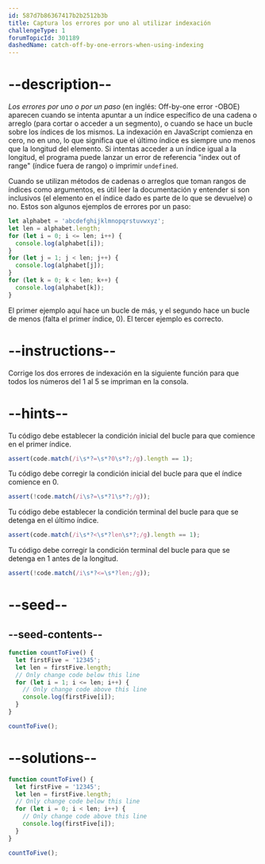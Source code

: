 ```yaml
---
id: 587d7b86367417b2b2512b3b
title: Captura los errores por uno al utilizar indexación
challengeType: 1
forumTopicId: 301189
dashedName: catch-off-by-one-errors-when-using-indexing
---
```


# --description--

<dfn>Los errores por uno o por un paso</dfn> (en inglés: Off-by-one error -OBOE) aparecen cuando se intenta apuntar a un índice específico de una cadena o arreglo (para cortar o acceder a un segmento), o cuando se hace un bucle sobre los índices de los mismos. La indexación en JavaScript comienza en cero, no en uno, lo que significa que el último índice es siempre uno menos que la longitud del elemento. Si intentas acceder a un índice igual a la longitud, el programa puede lanzar un error de referencia "index out of range" (índice fuera de rango) o imprimir `undefined`.

Cuando se utilizan métodos de cadenas o arreglos que toman rangos de índices como argumentos, es útil leer la documentación y entender si son inclusivos (el elemento en el índice dado es parte de lo que se devuelve) o no. Estos son algunos ejemplos de errores por un paso:

```js
let alphabet = 'abcdefghijklmnopqrstuvwxyz';
let len = alphabet.length;
for (let i = 0; i <= len; i++) {
  console.log(alphabet[i]);
}
for (let j = 1; j < len; j++) {
  console.log(alphabet[j]);
}
for (let k = 0; k < len; k++) {
  console.log(alphabet[k]);
}
```

El primer ejemplo aquí hace un bucle de más, y el segundo hace un bucle de menos (falta el primer índice, 0). El tercer ejemplo es correcto.

# --instructions--

Corrige los dos errores de indexación en la siguiente función para que todos los números del 1 al 5 se impriman en la consola.

# --hints--

Tu código debe establecer la condición inicial del bucle para que comience en el primer índice.

```js
assert(code.match(/i\s*?=\s*?0\s*?;/g).length == 1);
```

Tu código debe corregir la condición inicial del bucle para que el índice comience en 0.

```js
assert(!code.match(/i\s?=\s*?1\s*?;/g));
```

Tu código debe establecer la condición terminal del bucle para que se detenga en el último índice.

```js
assert(code.match(/i\s*?<\s*?len\s*?;/g).length == 1);
```

Tu código debe corregir la condición terminal del bucle para que se detenga en 1 antes de la longitud.

```js
assert(!code.match(/i\s*?<=\s*?len;/g));
```

# --seed--

## --seed-contents--

```js
function countToFive() {
  let firstFive = '12345';
  let len = firstFive.length;
  // Only change code below this line
  for (let i = 1; i <= len; i++) {
    // Only change code above this line
    console.log(firstFive[i]);
  }
}

countToFive();
```

# --solutions--

```js
function countToFive() {
  let firstFive = '12345';
  let len = firstFive.length;
  // Only change code below this line
  for (let i = 0; i < len; i++) {
    // Only change code above this line
    console.log(firstFive[i]);
  }
}

countToFive();
```

